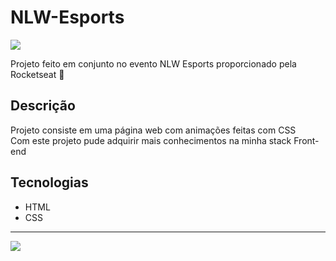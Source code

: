 # NLW-Esports

<img src="https://cdn.discordapp.com/attachments/965066624556232737/1021121278347841636/Wallpaper_-_1920x1080.png">

Projeto feito em conjunto no evento NLW Esports proporcionado pela Rocketseat :rocket:

## Descrição

Projeto consiste em uma página web com animações feitas com CSS<br>
Com este projeto pude adquirir mais conhecimentos na minha stack Front-end

## Tecnologias

- HTML
- CSS


<hr>

<img src="https://cdn.discordapp.com/attachments/965066624556232737/1021123703716728942/Captura_de_tela_de_2022-09-18_15-20-43.png">



